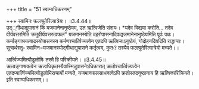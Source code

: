 +++
title = "51 स्वाम्यधिकरणम्"

+++
स्वामिनः फलश्रुतेरित्यात्रेयः। ॥3.4.44॥  
उद््गीथाद्युपासनं किं यजमानेनानुष्ठेयम्, उत ऋत्विजेति संशयः। *यदेव विद्यया करोति... तदेव वीर्यवत्तरमिति क्रतुवीर्यवत्तरत्वफलं" यजमानस्येति दहरोपासनादिवद्यजमानेनानुष्ठेयमिति पूर्वः पक्षः। कर्माङ्गाश्रयत्वादस्योपासनस्य कर्मणश्चार्त्विज्यत्वेन एतदपि ऋत्विजाऽनुष्ठेयं, गोदोहनदिवदिति राद्धान्तः। सूत्रार्थस्तु- स्वामिनः-यजमानस्योद्गीथाद्युपासने कर्तृत्वम्, कुतः? तस्यैव फलश्रुतेरित्यात्रेयो मन्यते।।

आर्त्विज्यमित्यौडुलोमिः तस्मै हि परिक्रीयते। ॥3.4.45॥  
ऋत्वङ्गाश्रयत्वेन ऋत्वधिकृतस्यैवास्मिन्नुपासनेऽधिकारात् ऋतोश्चार्त्विज्यत्वेन एतदप्यार्त्विज्यमित्यौडुलोमिराचार्यो मन्यते, यजमानफलसाधनत्वेऽपि क्रतोस्तदनुष्ठानाय हि ऋत्विक्परिक्रियते। इति स्वाम्यधिकरणम्।।